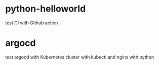# python-helloworld

test CI with Github action

# argocd
test argocd with Kubernetes cluster with kubectl and nginx with python
